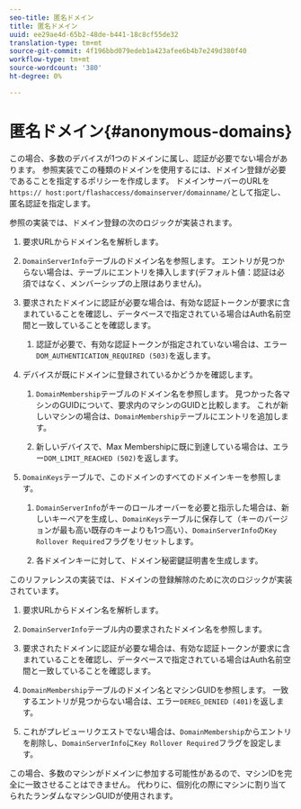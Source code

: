 ```yaml
---
seo-title: 匿名ドメイン
title: 匿名ドメイン
uuid: ee29ae4d-65b2-48de-b441-18c8cf55de32
translation-type: tm+mt
source-git-commit: 4f196bbd079edeb1a423afee6b4b7e249d380f40
workflow-type: tm+mt
source-wordcount: '380'
ht-degree: 0%

---
```



# 匿名ドメイン{#anonymous-domains}

この場合、多数のデバイスが1つのドメインに属し、認証が必要でない場合があります。 参照実装でこの種類のドメインを使用するには、ドメイン登録が必要であることを指定するポリシーを作成します。 ドメインサーバーのURLを`https:// host:port/flashaccess/domainserver/domainname/`として指定し、匿名認証を指定します。

参照の実装では、ドメイン登録の次のロジックが実装されます。

1. 要求URLからドメイン名を解析します。
1. `DomainServerInfo`テーブルのドメイン名を参照します。 エントリが見つからない場合は、テーブルにエントリを挿入します(デフォルト値：認証は必須ではなく、メンバーシップの上限はありません)。
1. 要求されたドメインに認証が必要な場合は、有効な認証トークンが要求に含まれていることを確認し、データベースで指定されている場合はAuth名前空間と一致していることを確認します。

   1. 認証が必要で、有効な認証トークンが指定されていない場合は、エラー`DOM_AUTHENTICATION_REQUIRED (503)`を返します。

1. デバイスが既にドメインに登録されているかどうかを確認します。

   1. `DomainMembership`テーブルのドメイン名を参照します。 見つかった各マシンのGUIDについて、要求内のマシンのGUIDと比較します。 これが新しいマシンの場合は、`DomainMembership`テーブルにエントリを追加します。

   1. 新しいデバイスで、Max Membershipに既に到達している場合は、エラー`DOM_LIMIT_REACHED (502)`を返します。

1. `DomainKeys`テーブルで、このドメインのすべてのドメインキーを参照します。

   1. `DomainServerInfo`がキーのロールオーバーを必要と指示した場合は、新しいキーペアを生成し、`DomainKeys`テーブルに保存して（キーのバージョンが最も高い既存のキーよりも1つ高い）、`DomainServerInfo`の`Key Rollover Required`フラグをリセットします。

   1. 各ドメインキーに対して、ドメイン秘密鍵証明書を生成します。

このリファレンスの実装では、ドメインの登録解除のために次のロジックが実装されています。

1. 要求URLからドメイン名を解析します。
1. `DomainServerInfo`テーブル内の要求されたドメイン名を参照します。
1. 要求されたドメインに認証が必要な場合は、有効な認証トークンが要求に含まれていることを確認し、データベースで指定されている場合はAuth名前空間と一致していることを確認します。
1. `DomainMembership`テーブルのドメイン名とマシンGUIDを参照します。 一致するエントリが見つからない場合は、エラー`DEREG_DENIED (401)`を返します。

1. これがプレビューリクエストでない場合は、`DomainMembership`からエントリを削除し、`DomainServerInfo`に`Key Rollover Required`フラグを設定します。

この場合、多数のマシンがドメインに参加する可能性があるので、マシンIDを完全に一致させることはできません。 代わりに、個別化の際にマシンに割り当てられたランダムなマシンGUIDが使用されます。
